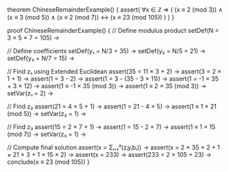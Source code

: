 theorem ChineseRemainderExample() {
  assert(
    ∀x ∈ ℤ ⇒ (
      (x ≡ 2 (mod 3)) ∧
      (x ≡ 3 (mod 5)) ∧
      (x ≡ 2 (mod 7))
      ↔ (x ≡ 23 (mod 105))
    )
  )
}

proof ChineseRemainderExample() {
  // Define modulus product
  setDef(N = 3 × 5 × 7 = 105) →
  
  // Define coefficients
  setDef(y₁ = N/3 = 35) →
  setDef(y₂ = N/5 = 21) →
  setDef(y₃ = N/7 = 15) →

  // Find z₁ using Extended Euclidean
  assert(35 = 11 × 3 + 2) →
  assert(3 = 2 × 1 + 1) →
  assert(1 = 3 - 2) →
  assert(1 = 3 - (35 - 3 × 11)) →
  assert(1 = -1 × 35 + 3 × 12) →
  assert(1 ≡ -1 × 35 (mod 3)) →
  assert(1 ≡ 2 × 35 (mod 3)) →
  setVar(z₁ = 2) →

  // Find z₂
  assert(21 = 4 × 5 + 1) →
  assert(1 = 21 - 4 × 5) →
  assert(1 ≡ 1 × 21 (mod 5)) →
  setVar(z₂ = 1) →

  // Find z₃
  assert(15 = 2 × 7 + 1) →
  assert(1 = 15 - 2 × 7) →
  assert(1 ≡ 1 × 15 (mod 7)) →
  setVar(z₃ = 1) →

  // Compute final solution
  assert(x = Σᵢ₌₁³(zᵢyᵢbᵢ)) →
  assert(x = 2 × 35 × 2 + 1 × 21 × 3 + 1 × 15 × 2) →
  assert(x = 233) →
  assert(233 = 2 × 105 + 23) →
  conclude(x ≡ 23 (mod 105))
}
